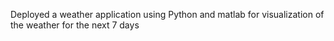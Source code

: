 Deployed a weather application using Python and matlab for visualization of the weather for the next 7 days
